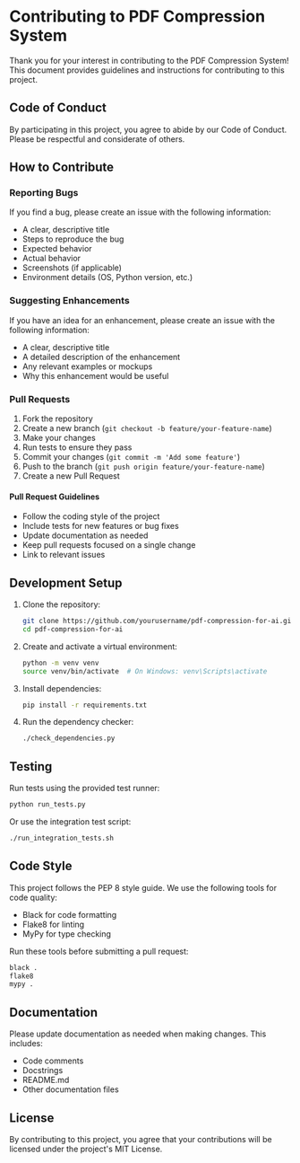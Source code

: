 # Contributing to PDF Compression System

Thank you for your interest in contributing to the PDF Compression System! This document provides guidelines and instructions for contributing to this project.

## Code of Conduct

By participating in this project, you agree to abide by our Code of Conduct. Please be respectful and considerate of others.

## How to Contribute

### Reporting Bugs

If you find a bug, please create an issue with the following information:

- A clear, descriptive title
- Steps to reproduce the bug
- Expected behavior
- Actual behavior
- Screenshots (if applicable)
- Environment details (OS, Python version, etc.)

### Suggesting Enhancements

If you have an idea for an enhancement, please create an issue with the following information:

- A clear, descriptive title
- A detailed description of the enhancement
- Any relevant examples or mockups
- Why this enhancement would be useful

### Pull Requests

1. Fork the repository
2. Create a new branch (`git checkout -b feature/your-feature-name`)
3. Make your changes
4. Run tests to ensure they pass
5. Commit your changes (`git commit -m 'Add some feature'`)
6. Push to the branch (`git push origin feature/your-feature-name`)
7. Create a new Pull Request

#### Pull Request Guidelines

- Follow the coding style of the project
- Include tests for new features or bug fixes
- Update documentation as needed
- Keep pull requests focused on a single change
- Link to relevant issues

## Development Setup

1. Clone the repository:
   ```bash
   git clone https://github.com/yourusername/pdf-compression-for-ai.git
   cd pdf-compression-for-ai
   ```

2. Create and activate a virtual environment:
   ```bash
   python -m venv venv
   source venv/bin/activate  # On Windows: venv\Scripts\activate
   ```

3. Install dependencies:
   ```bash
   pip install -r requirements.txt
   ```

4. Run the dependency checker:
   ```bash
   ./check_dependencies.py
   ```

## Testing

Run tests using the provided test runner:

```bash
python run_tests.py
```

Or use the integration test script:

```bash
./run_integration_tests.sh
```

## Code Style

This project follows the PEP 8 style guide. We use the following tools for code quality:

- Black for code formatting
- Flake8 for linting
- MyPy for type checking

Run these tools before submitting a pull request:

```bash
black .
flake8
mypy .
```

## Documentation

Please update documentation as needed when making changes. This includes:

- Code comments
- Docstrings
- README.md
- Other documentation files

## License

By contributing to this project, you agree that your contributions will be licensed under the project's MIT License. 